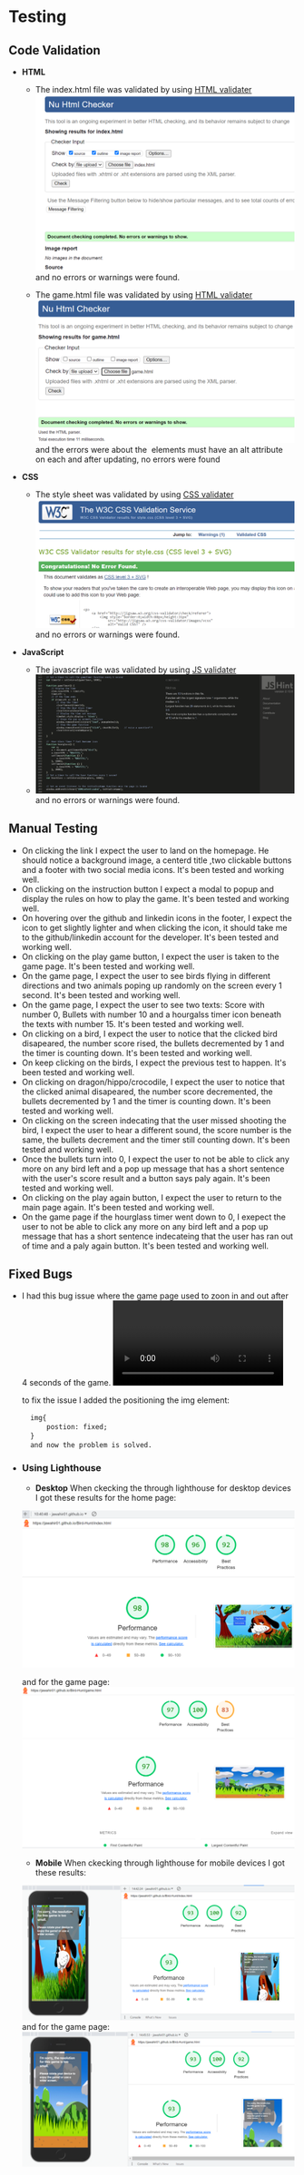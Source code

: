 # **Testing**
## **Code Validation**
- **HTML**
    - The index.html file was validated by using [HTML validater](https://validator.w3.org/#validate_by_upload)
    ![html](assets/docs/index_validator.png) and no errors or warnings were found.

    - The game.html file was validated by using [HTML validater](https://validator.w3.org/#validate_by_upload)
    ![html](assets/docs/game_validator.png) and the errors were about the <img> elements must have an alt attribute on each and after updating, no errors were found

- **CSS**
    - The style sheet was validated by using [CSS validater](https://jigsaw.w3.org/css-validator/)
    ![stylesheet](assets/docs/stylesheet_validator.png) and no errors or warnings were found.

- **JavaScript**
    - The javascript file was validated by using [JS validater](https://jshint.com/)
    - ![js](assets/docs/js_Validator.png) and no errors or warnings were found.
    

## **Manual Testing**
- On clicking the link I expect the user to land on the homepage. He should notice a background image, a centerd title ,two clickable buttons and a footer with two social media icons. It's been tested and working well.
- On clicking on the instruction button I expect a modal to popup and display the rules on how to play the game. It's been tested and working well.
- On hovering over the github and linkedin icons in the footer, I expect the icon to get slightly lighter and when clicking the icon, it should take me to the github/linkedin account for the developer. It's been tested and working well.
- On clicking on the play game button, I expect the user is taken to the game page. It's been tested and working well.
- On the game page, I expect the user to see birds flying in different directions and two animals poping up randomly on the screen every 1 second. It's been tested and working well.
- On the game page, I expect the user to see two texts: Score with number 0, Bullets with number 10 and a hourgalss timer icon beneath the texts with number 15. It's been tested and working well.
- On clicking on a bird, I expect the user to notice that the clicked bird disapeared, the number score rised, the bullets decremented by 1 and the timer is counting down. It's been tested and working well.
- On keep clicking on the birds, I expect the previous test to happen. It's been tested and working well.
- On clicking on dragon/hippo/crocodile, I expect the user to notice that the clicked animal disapeared, the number score decremented, the bullets decremented by 1 and the timer is counting down. It's been tested and working well.
- On clicking on the screen indecating that the user missed shooting the bird, I expect the user to hear a different sound, the score number is the same, the bullets decrement and the timer still counting down. It's been tested and working well.
- Once the bullets turn into 0, I expect the user to not be able to click any more on any bird left and a pop up message that has a short sentence with the user's score result and a button says paly again. It's been tested and working well.
- On clicking on the play again button, I expect the user to return to the main page again. It's been tested and working well.
- On the game page if the hourglass timer went down to 0, I exepect the user to not be able to click any more on any bird left and a pop up message that has a short sentence indecateing that the user has ran out of time and a paly again button. It's been tested and working well.
 


## **Fixed Bugs**
- I had this bug issue where the game page used to zoon in and out after 4 seconds of the game.
    ![Game Page](docs/../assets/images/gamePageIssue_Trim.gif.mp4)

    to fix the issue I added the positioning the img element:

        img{
            postion: fixed;
        }
        and now the problem is solved.

- ### **Using Lighthouse**
    - **Desktop**
   When ckecking the through lighthouse for desktop devices I got these results for the home page: 

    ![Desktop](docs/../assets/docs/desktop_LH_homePage.png)

    and for the game page:
    ![Desktop](docs/../assets/docs/desktop_LH_gamePage.png)

    - **Mobile**
  When ckecking through lighthouse for mobile devices I got these results:

    ![Mobile](docs/../assets/docs/mobile_LH_homePage.png)
    and for the game page:
    ![Desktop](docs/../assets/docs/mobile_LH_gamePage.png)
